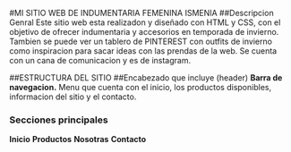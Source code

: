 #MI SITIO WEB DE INDUMENTARIA FEMENINA ISMENIA
##Descripcion Genral
Este sitio web esta realizadon y diseñado  con HTML y CSS, con el objetivo de ofrecer indumentaria y accesorios en temporada de invierno. Tambien se puede ver un tablero de PINTEREST con outfits de invierno como inspiracion para sacar ideas con las prendas de la web.
Se cuenta con un cana de comunicacion y es de instagram.

##ESTRUCTURA DEL SITIO
##Encabezado que incluye (header)
**Barra de navegacion.** Menu que cuenta con el inicio, los productos disponibles, informacion del sitio y el contacto.

### Secciones principales
**Inicio**
**Productos**
**Nosotras**
**Contacto**


